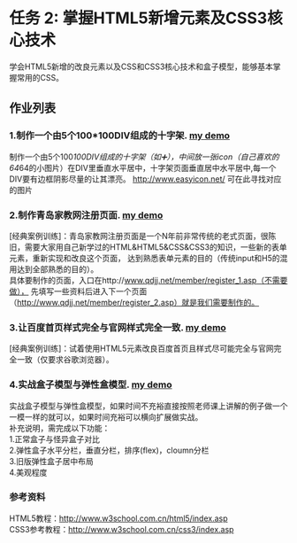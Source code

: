 # 任务 2: 掌握HTML5新增元素及CSS3核心技术
学会HTML5新增的改良元素以及CSS和CSS3核心技术和盒子模型，能够基本掌握常用的CSS。<br/>

## 作业列表
### 1.制作一个由5个100*100DIV组成的十字架.  [my demo](https://kangbiying.github.io/jikestudy/test2/shizijia/)<br/>
制作一个由5个100*100DIV组成的十字架（如➕），中间放一张icon（自己喜欢的64*64的小图片）在DIV里垂直水平居中，十字架页面垂直居中水平居中,每一个DIV要有边框阴影尽量的让其漂亮。
http://www.easyicon.net/ 可在此寻找对应的图片<br/>

### 2.制作青岛家教网注册页面.    [my demo](https://kangbiying.github.io/jikestudy/test2/input/)<br/>
[经典案例训练]：青岛家教网注册页面是一个N年前非常传统的老式页面，很陈旧，需要大家用自己新学过的HTML&HTML5&CSS&CSS3的知识，一些新的表单元素，重新实现和改良这个页面，
达到熟悉表单元素的目的（传统input和H5的混用达到全部熟悉的目的）。<br/>
具体要制作的页面，入口在http://www.qdjj.net/member/register_1.asp（不需要做），
先填写一些资料后进入下一个页面（http://www.qdjj.net/member/register_2.asp）就是我们需要制作的。<br/>

### 3.让百度首页样式完全与官网样式完全一致.   [my demo](https://kangbiying.github.io/jikestudy/test2/baidu/)<br/>
[经典案例训练]：试着使用HTML5元素改良百度首页且样式尽可能完全与官网完全一致（仅要求谷歌浏览器）。<br/>

### 4.实战盒子模型与弹性盒模型.   [my demo](https://kangbiying.github.io/jikestudy/test2/box/)<br/>
实战盒子模型与弹性盒模型，如果时间不充裕直接按照老师课上讲解的例子做一个一模一样的就可以，如果时间充裕可以横向扩展做实战。<br/>
补充说明，需完成以下功能：<br/>
1.正常盒子与怪异盒子对比<br/>
2.弹性盒子水平分栏，垂直分栏，排序(flex)，cloumn分栏<br/>
3.旧版弹性盒子居中布局<br/>
4.美观程度<br/>

### 参考资料
HTML5教程：http://www.w3school.com.cn/html5/index.asp<br/>
CSS3参考教程：http://www.w3school.com.cn/css3/index.asp<br/>
